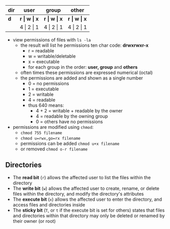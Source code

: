 | dir | user | group | other |
| --- | ---  | ---   | ---   |
|  **d**   | **r \| w \| x** | **r \| w \| x**  | **r \| w \| x**  |
| |4 \| 2 \| 1 | 4 \| 2 \| 1| 4 \| 2 \| 1|


- view permissions of files with `ls -la`
  - the result will list he permissions ten char code: **drwxrwxr-x**
  	- r = readable
  	- w = writable/deletable
  	- x = executable
  	- for each group in the order: **user, group** and **others**
  - often times these permissions are expressed numerical (octal)
  - the permissions are added and shown as a single number
  	- 0 = no permissions
  	- 1 = executable
  	- 2 = writable
  	- 4 = readable
  	- thus 640 means:
  		- 4 + 2 = writable + readable by the owner
  		- 4 = readable by the owning group
  		- 0 = others have no permissions
- permissions are modified using `chmod`:
  - `chmod 755 filename`
  - `chmod u=rwx,go=rx filename`
  - permissions can be added `chmod u+x filename`
  - or removed `chmod o-r filename`



## Directories

- The **read bit** (`r`) allows the affected user to list the files within the directory
- The **write bit** (`w`) allows the affected user to create, rename, or delete files within the directory, and modify the directory's attributes
- The **execute bit** (`x`) allows the affected user to enter the directory, and access files and directories inside
- The **sticky bit** (`T`, or `t`  if the execute bit is set for others) states that files and directories  within that directory may only be deleted or renamed by their owner (or  root)